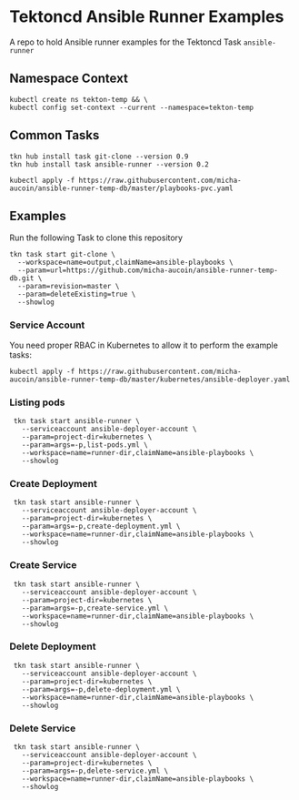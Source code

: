 # Tektoncd Ansible Runner Examples

A repo to hold Ansible runner examples for the Tektoncd Task `ansible-runner`

## Namespace Context
```shell
kubectl create ns tekton-temp && \
kubectl config set-context --current --namespace=tekton-temp
```

## Common Tasks

```shell
tkn hub install task git-clone --version 0.9
tkn hub install task ansible-runner --version 0.2

kubectl apply -f https://raw.githubusercontent.com/micha-aucoin/ansible-runner-temp-db/master/playbooks-pvc.yaml
```

## Examples

Run the following Task to clone this repository

```shell
tkn task start git-clone \
  --workspace=name=output,claimName=ansible-playbooks \
  --param=url=https://github.com/micha-aucoin/ansible-runner-temp-db.git \
  --param=revision=master \
  --param=deleteExisting=true \
  --showlog
```

### Service Account

You need proper RBAC in Kubernetes to allow it to perform the example tasks:

```shell
kubectl apply -f https://raw.githubusercontent.com/micha-aucoin/ansible-runner-temp-db/master/kubernetes/ansible-deployer.yaml
```

### Listing pods

```shell
 tkn task start ansible-runner \
   --serviceaccount ansible-deployer-account \
   --param=project-dir=kubernetes \
   --param=args=-p,list-pods.yml \
   --workspace=name=runner-dir,claimName=ansible-playbooks \
   --showlog
```

### Create Deployment

```shell
 tkn task start ansible-runner \
   --serviceaccount ansible-deployer-account \
   --param=project-dir=kubernetes \
   --param=args=-p,create-deployment.yml \
   --workspace=name=runner-dir,claimName=ansible-playbooks \
   --showlog
```

### Create Service

```shell
 tkn task start ansible-runner \
   --serviceaccount ansible-deployer-account \
   --param=project-dir=kubernetes \
   --param=args=-p,create-service.yml \
   --workspace=name=runner-dir,claimName=ansible-playbooks \
   --showlog
```

### Delete Deployment

```shell
 tkn task start ansible-runner \
   --serviceaccount ansible-deployer-account \
   --param=project-dir=kubernetes \
   --param=args=-p,delete-deployment.yml \
   --workspace=name=runner-dir,claimName=ansible-playbooks \
   --showlog
```

### Delete Service

```shell
 tkn task start ansible-runner \
   --serviceaccount ansible-deployer-account \
   --param=project-dir=kubernetes \
   --param=args=-p,delete-service.yml \
   --workspace=name=runner-dir,claimName=ansible-playbooks \
   --showlog
```
